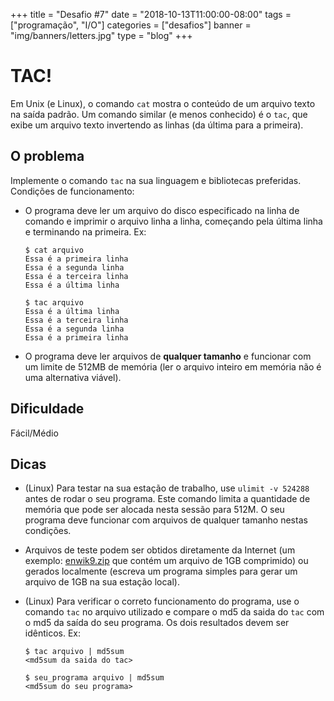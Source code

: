 +++
title = "Desafio #7"
date = "2018-10-13T11:00:00-08:00"
tags = ["programação", "I/O"]
categories = ["desafios"]
banner = "img/banners/letters.jpg"
type = "blog"
+++

# TAC!

Em Unix (e Linux), o comando `cat` mostra o conteúdo de um arquivo texto na
saída padrão. Um comando similar (e menos conhecido) é o `tac`, que exibe um
arquivo texto invertendo as linhas (da última para a primeira).

## O problema

Implemente o comando `tac` na sua linguagem e bibliotecas preferidas. Condições
de funcionamento:

* O programa deve ler um arquivo do disco especificado na linha de comando e
  imprimir o arquivo linha a linha, começando pela última linha e terminando
  na primeira.  Ex:

    ```
    $ cat arquivo
    Essa é a primeira linha
    Essa é a segunda linha
    Essa é a terceira linha
    Essa é a última linha

    $ tac arquivo
    Essa é a última linha
    Essa é a terceira linha
    Essa é a segunda linha
    Essa é a primeira linha
    ```
* O programa deve ler arquivos de **qualquer tamanho** e funcionar com um
  limite de 512MB de memória (ler o arquivo inteiro em memória não é uma
  alternativa viável).

## Dificuldade

Fácil/Médio

## Dicas

* (Linux) Para testar na sua estação de trabalho, use `ulimit -v 524288` antes
  de rodar o seu programa. Este comando limita a quantidade de memória que pode
  ser alocada nesta sessão para 512M. O seu programa deve funcionar com
  arquivos de qualquer tamanho nestas condições.

* Arquivos de teste podem ser obtidos diretamente da Internet (um exemplo:
  [enwik9.zip](http://mattmahoney.net/dc/enwik9.zip) que contém um arquivo de
  1GB comprimido) ou gerados localmente (escreva um programa simples para gerar
  um arquivo de 1GB na sua estação local).

* (Linux) Para verificar o correto funcionamento do programa, use o comando
  `tac` no arquivo utilizado e compare o md5 da saida do `tac` com o md5 da
  saída do seu programa. Os dois resultados devem ser idênticos. Ex:

    ```
    $ tac arquivo | md5sum
    <md5sum da saida do tac>

    $ seu_programa arquivo | md5sum
    <md5sum do seu programa>
    ```
